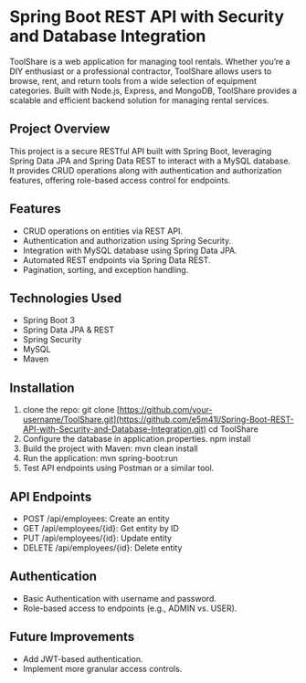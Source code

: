 # Spring Boot REST API with Security and Database Integration
ToolShare is a web application for managing tool rentals. Whether you’re a DIY enthusiast or a professional contractor, ToolShare allows users to browse, rent, and return tools from a wide selection of equipment categories. Built with Node.js, Express, and MongoDB, ToolShare provides a scalable and efficient backend solution for managing rental services.

## Project Overview
This project is a secure RESTful API built with Spring Boot, leveraging Spring Data JPA and Spring Data REST to interact with a MySQL database. It provides CRUD operations along with authentication and authorization features, offering role-based access control for endpoints.


## Features
- CRUD operations on entities via REST API.
- Authentication and authorization using Spring Security.
- Integration with MySQL database using Spring Data JPA.
- Automated REST endpoints via Spring Data REST.
- Pagination, sorting, and exception handling.

## Technologies Used
- Spring Boot 3
- Spring Data JPA & REST
- Spring Security
- MySQL
- Maven

## Installation
1. clone the repo:
   git clone [https://github.com/your-username/ToolShare.git](https://github.com/e5m41l/Spring-Boot-REST-API-with-Security-and-Database-Integration.git)
   cd ToolShare
2. Configure the database in application.properties.
   npm install
3. Build the project with Maven:
   mvn clean install
4. Run the application:
   mvn spring-boot:run
5. Test API endpoints using Postman or a similar tool.

## API Endpoints
- POST /api/employees: Create an entity
- GET /api/employees/{id}: Get entity by ID
- PUT /api/employees/{id}: Update entity
- DELETE /api/employees/{id}: Delete entity
## Authentication
- Basic Authentication with username and password.
- Role-based access to endpoints (e.g., ADMIN vs. USER).
## Future Improvements
- Add JWT-based authentication.
- Implement more granular access controls.
